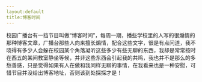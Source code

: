 ```yaml
---
layout:default
title:博客时间
---
```

校园广播台有一挡节目叫做“博客时间”，每周一期，播些学校里的人写的很煽情的那种博客文章，广播台那些人向来擅长煽情，配合这些文字，很是有点问道，我不晓得有多少人会躲在校园某个角落凝听这些多少有些无聊的东西，我却是常常按时在西五的某间教室静坐等候，并非这些东西会引起我的共鸣，我也并不是那么的多愁善感，只是觉得如果有人在做和我同样无聊的事情，在我看来也是一种安慰，可惜节目并没给出博客地址，否则该到处探探才是！
